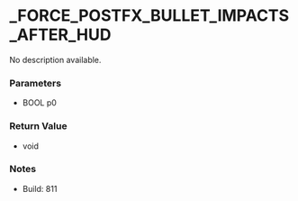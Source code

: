 # _FORCE_POSTFX_BULLET_IMPACTS_AFTER_HUD

No description available.

### Parameters
* BOOL p0

### Return Value
* void

### Notes
* Build: 811

